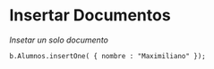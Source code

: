 # Insertar Documentos
*Insetar un solo documento*

`b.Alumnos.insertOne(
 {
  nombre : "Maximiliano"
});
`